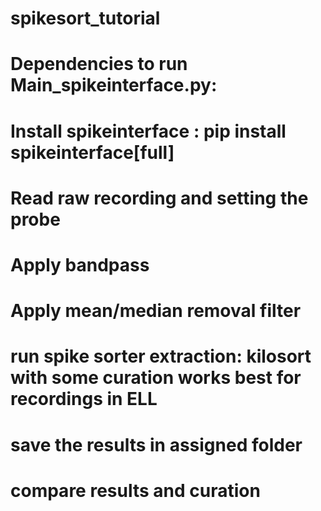 # spikesort_tutorial
# Dependencies to run Main_spikeinterface.py:
# Install spikeinterface : pip install spikeinterface[full]
# Read raw recording and setting the probe 
# Apply bandpass
# Apply mean/median removal filter
# run spike sorter extraction: kilosort with some curation works best for recordings in ELL
# save the results in assigned folder
# compare results and curation
